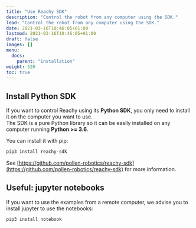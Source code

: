 ```yaml
---
title: "Use Reachy SDK"
description: "Control the robot from any computer using the SDK."
lead: "Control the robot from any computer using the SDK."
date: 2021-03-16T10:46:05+01:00
lastmod: 2021-03-16T10:46:05+01:00
draft: false
images: []
menu:
  docs:
    parent: "installation"
weight: 520
toc: true
---
```


## Install Python SDK

If you want to control Reachy using its **Python SDK**, you only need to install it on the computer you want to use.  
The SDK is a pure Python library so it can be easily installed on any computer running **Python >= 3.6**.

You can install it with pip:
```bash
pip3 install reachy-sdk
```

See [https://github.com/pollen-robotics/reachy-sdk](https://github.com/pollen-robotics/reachy-sdk) for more information.

## Useful: jupyter notebooks

If you want to use the examples from a remote computer, we advise you to install jupyter to use the notebooks:
```bash
pip3 install notebook
```
